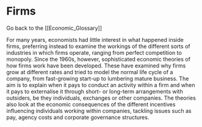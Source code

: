 # Firms

Go back to the [[Economic_Glossary]]


For many years, economists had little interest in what happened inside firms, preferring instead to examine the workings of the different sorts of industries in which firms operate, ranging from perfect competition to monopoly. Since the 1960s, however, sophisticated economic theories of how firms work have been developed. These have examined why firms grow at different rates and tried to model the normal life cycle of a company, from fast-growing start-up to lumbering mature business. The aim is to explain when it pays to conduct an activity within a firm and when it pays to externalise it through short- or long-term arrangements with outsiders, be they individuals, exchanges or other companies. The theories also look at the economic consequences of the different incentives influencing individuals working within companies, tackling issues such as pay, agency costs and corporate governance structures.

